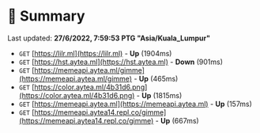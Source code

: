 # 📖 Summary
Last updated: **27/6/2022, 7:59:53 PTG "Asia/Kuala_Lumpur"**

- `GET` [https://lilr.ml](https://lilr.ml) - **Up** (1904ms)
- `GET` [https://hst.aytea.ml](https://hst.aytea.ml) - **Down** (901ms)
- `GET` [https://memeapi.aytea.ml/gimme](https://memeapi.aytea.ml/gimme) - **Up** (465ms)
- `GET` [https://color.aytea.ml/4b31d6.png](https://color.aytea.ml/4b31d6.png) - **Up** (1815ms)
- `GET` [https://memeapi.aytea.ml](https://memeapi.aytea.ml) - **Up** (157ms)
- `GET` [https://memeapi.aytea14.repl.co/gimme](https://memeapi.aytea14.repl.co/gimme) - **Up** (667ms)
